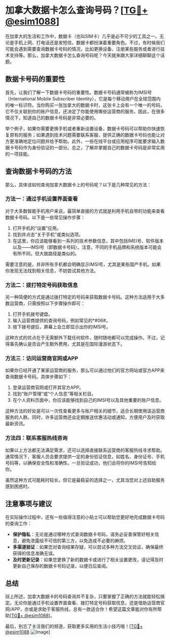 # 加拿大数据卡怎么查询号码？[[TG💪+ @esim1088](https://t.me/s/esim1088)]

在加拿大的生活和工作中，数据卡（也叫SIM卡）几乎是必不可少的工具之一。无论是手机上网、打电话还是发短信，数据卡都扮演着重要角色。不过，有时候我们可能会遇到需要查询数据卡号码的情况，比如更换设备、注册某些服务或者进行技术支持等。那么，加拿大数据卡怎么查询号码呢？今天就来跟大家详细聊聊这个话题。

## 数据卡号码的重要性

首先，让我们了解一下数据卡号码的重要性。数据卡号码通常被称为IMSI号（International Mobile Subscriber Identity），它是每个移动用户在全球范围内的唯一标识符。当你购买一张加拿大的数据卡时，这张卡上会有一个唯一的号码，它不仅关联到你的账户信息，还决定了你能使用哪些运营商的服务。因此，在很多情况下，知道自己的数据卡号码是非常必要的。

举个例子，如果你需要更换手机或者重新设置设备，数据卡号码可以帮助你快速恢复原有的服务；如果遇到技术问题需要联系客服，提供正确的数据卡号码也能让对方更准确地定位问题并给予帮助。此外，一些在线平台或应用程序可能要求输入数据卡号码作为身份验证的一部分。总之，了解并掌握自己的数据卡号码是非常实用的一项技能。

## 查询数据卡号码的方法

那么，具体该如何查询加拿大数据卡上的号码呢？以下是几种常见的方法：

### 方法一：通过手机设置界面查看

对于大多数智能手机用户来说，最简单直接的方式就是利用手机自带的功能来查看数据卡号码。以下是一些常见操作步骤：

1. 打开手机的“设置”应用。
2. 找到并点击“关于手机”或类似选项。
3. 在这里，你应该能够看到一系列的技术参数信息，其中包括IMEI号、软件版本以及——IMSI号（即数据卡号码）。注意，不同的手机品牌和系统版本可能会有所不同，但大致路径是类似的。

需要注意的是，并非所有手机都会明确显示IMSI号，尤其是某些国产手机。如果你发现无法找到相关信息，不妨尝试其他方法。

### 方法二：拨打特定号码获取信息

另一种简便的方式是通过拨打特定的号码来获取数据卡号码。这种方法适用于大多数运营商，只需按照以下步骤操作即可：

1. 打开手机拨号键盘。
2. 输入运营商提供的查询号码，例如常见的*#06#。
3. 按下拨号键后，屏幕上会立即显示出你的IMSI号。

这种方式的优点在于无需额外下载任何软件，随时随地都可以完成操作。不过，记得事先确认是否会产生额外费用，尤其是在国际漫游状态下。

### 方法三：访问运营商官网或APP

如果你已经开通了某家运营商的服务，那么可以通过他们的官方网站或官方APP来查询数据卡号码。具体步骤如下：

1. 登录运营商官网或打开其官方APP。
2. 找到“账户管理”或“个人信息”等相关栏目。
3. 在个人资料页面中，你应该能够找到自己的IMSI号以及其他重要的账户信息。

这种方法的好处是可以一次性查看更多与账户相关的细节，适合长期使用该运营商服务的人群。同时，许多运营商还会定期推送优惠活动或通知，方便用户及时获取最新资讯。

### 方法四：联系客服热线咨询

如果以上方法都无法满足需求，还可以选择直接联系运营商的客服热线寻求帮助。通常情况下，客服人员会要求提供一定的身份验证信息，如姓名、身份证号、手机号码等，以确保安全性和准确性。一旦验证成功，他们会将你的IMSI号告知给你。

虽然这种方式可能耗时较长，但它是最稳妥的选择之一，尤其当您对上述自助服务感到困惑时。

## 注意事项与建议

在实际操作过程中，还有一些值得注意的小贴士可以帮助您更好地完成数据卡号码的查询工作：

- **保护隐私**：无论是通过哪种方式查询数据卡号码，请务必妥善保管好相关信息，避免泄露给不可信的第三方，以免造成不必要的麻烦。
- **多渠道验证**：如果您对查询结果存疑，可以尝试多种方法交叉验证，确保最终获得的信息准确无误。
- **及时更新记录**：如果您更换了新的数据卡或进行了相关设置更改，请记得及时更新自己保存的数据卡号码记录，以便日后查阅。

## 总结

综上所述，加拿大数据卡的号码查询并不复杂，只要掌握了正确的方法就能轻松搞定。无论你是通过手机设置界面查看、拨打特定号码获取信息，还是借助运营商官网/APP，亦或是求助于客服热线，总有一款适合你！希望这篇文章能对你有所帮助[[TG💪+ @esim1088](https://t.me/s/esim1088)]。

最后，别忘了关注我们的频道，获取更多实用的生活小技巧哦！[[TG💪+ @esim1088](https://t.me/s/esim1088) ![Image](https://i.postimg.cc/4NQfJmqS/Snipaste-2025-05-13-00-14-12.png)]